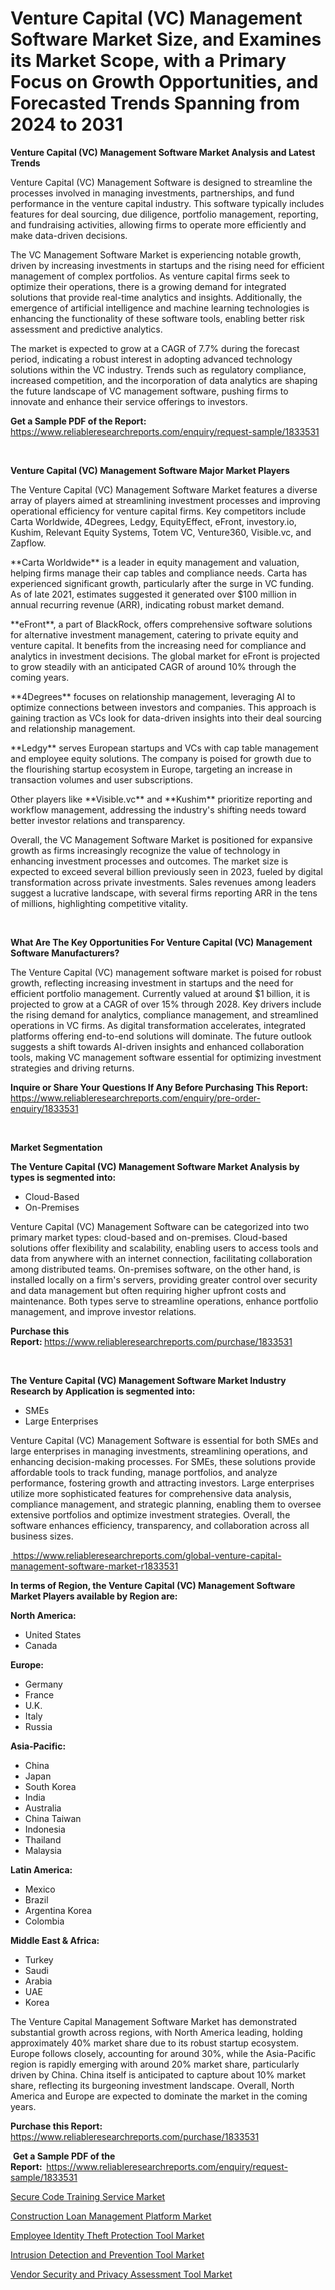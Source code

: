 <p><h1>Venture Capital (VC) Management Software Market Size, and Examines its Market Scope, with a Primary Focus on Growth Opportunities, and Forecasted Trends Spanning from 2024 to 2031</h1></p><p><strong>Venture Capital (VC) Management Software Market Analysis and Latest Trends</strong></p>
<p><p>Venture Capital (VC) Management Software is designed to streamline the processes involved in managing investments, partnerships, and fund performance in the venture capital industry. This software typically includes features for deal sourcing, due diligence, portfolio management, reporting, and fundraising activities, allowing firms to operate more efficiently and make data-driven decisions.</p><p>The VC Management Software Market is experiencing notable growth, driven by increasing investments in startups and the rising need for efficient management of complex portfolios. As venture capital firms seek to optimize their operations, there is a growing demand for integrated solutions that provide real-time analytics and insights. Additionally, the emergence of artificial intelligence and machine learning technologies is enhancing the functionality of these software tools, enabling better risk assessment and predictive analytics.</p><p>The market is expected to grow at a CAGR of 7.7% during the forecast period, indicating a robust interest in adopting advanced technology solutions within the VC industry. Trends such as regulatory compliance, increased competition, and the incorporation of data analytics are shaping the future landscape of VC management software, pushing firms to innovate and enhance their service offerings to investors.</p></p>
<p><strong>Get a Sample PDF of the Report:&nbsp;</strong> <a href="https://www.reliableresearchreports.com/enquiry/request-sample/1833531?utm_campaign=9&utm_medium=2&utm_source=Github&utm_content=ia&utm_term=01012025&utm_id=venture-capital-vc-management-software">https://www.reliableresearchreports.com/enquiry/request-sample/1833531</a></p>
<p>&nbsp;</p>
<p><strong>Venture Capital (VC) Management Software Major Market Players</strong></p>
<p><p>The Venture Capital (VC) Management Software Market features a diverse array of players aimed at streamlining investment processes and improving operational efficiency for venture capital firms. Key competitors include Carta Worldwide, 4Degrees, Ledgy, EquityEffect, eFront, investory.io, Kushim, Relevant Equity Systems, Totem VC, Venture360, Visible.vc, and Zapflow.</p><p>**Carta Worldwide** is a leader in equity management and valuation, helping firms manage their cap tables and compliance needs. Carta has experienced significant growth, particularly after the surge in VC funding. As of late 2021, estimates suggested it generated over $100 million in annual recurring revenue (ARR), indicating robust market demand.</p><p>**eFront**, a part of BlackRock, offers comprehensive software solutions for alternative investment management, catering to private equity and venture capital. It benefits from the increasing need for compliance and analytics in investment decisions. The global market for eFront is projected to grow steadily with an anticipated CAGR of around 10% through the coming years.</p><p>**4Degrees** focuses on relationship management, leveraging AI to optimize connections between investors and companies. This approach is gaining traction as VCs look for data-driven insights into their deal sourcing and relationship management.</p><p>**Ledgy** serves European startups and VCs with cap table management and employee equity solutions. The company is poised for growth due to the flourishing startup ecosystem in Europe, targeting an increase in transaction volumes and user subscriptions.</p><p>Other players like **Visible.vc** and **Kushim** prioritize reporting and workflow management, addressing the industry's shifting needs toward better investor relations and transparency.</p><p>Overall, the VC Management Software Market is positioned for expansive growth as firms increasingly recognize the value of technology in enhancing investment processes and outcomes. The market size is expected to exceed several billion previously seen in 2023, fueled by digital transformation across private investments. Sales revenues among leaders suggest a lucrative landscape, with several firms reporting ARR in the tens of millions, highlighting competitive vitality.</p></p>
<p>&nbsp;</p>
<p><strong>What Are The Key Opportunities For Venture Capital (VC) Management Software Manufacturers?</strong></p>
<p><p>The Venture Capital (VC) management software market is poised for robust growth, reflecting increasing investment in startups and the need for efficient portfolio management. Currently valued at around $1 billion, it is projected to grow at a CAGR of over 15% through 2028. Key drivers include the rising demand for analytics, compliance management, and streamlined operations in VC firms. As digital transformation accelerates, integrated platforms offering end-to-end solutions will dominate. The future outlook suggests a shift towards AI-driven insights and enhanced collaboration tools, making VC management software essential for optimizing investment strategies and driving returns.</p></p>
<p><strong>Inquire or Share Your Questions If Any Before Purchasing This Report:</strong> <a href="https://www.reliableresearchreports.com/enquiry/pre-order-enquiry/1833531?utm_campaign=9&utm_medium=2&utm_source=Github&utm_content=ia&utm_term=01012025&utm_id=venture-capital-vc-management-software">https://www.reliableresearchreports.com/enquiry/pre-order-enquiry/1833531</a></p>
<p>&nbsp;</p>
<p><strong>Market Segmentation</strong></p>
<p><strong>The Venture Capital (VC) Management Software Market Analysis by types is segmented into:</strong></p>
<p><ul><li>Cloud-Based</li><li>On-Premises</li></ul></p>
<p><p>Venture Capital (VC) Management Software can be categorized into two primary market types: cloud-based and on-premises. Cloud-based solutions offer flexibility and scalability, enabling users to access tools and data from anywhere with an internet connection, facilitating collaboration among distributed teams. On-premises software, on the other hand, is installed locally on a firm's servers, providing greater control over security and data management but often requiring higher upfront costs and maintenance. Both types serve to streamline operations, enhance portfolio management, and improve investor relations.</p></p>
<p><strong>Purchase this Report:&nbsp;</strong><a href="https://www.reliableresearchreports.com/purchase/1833531?utm_campaign=9&utm_medium=2&utm_source=Github&utm_content=ia&utm_term=01012025&utm_id=venture-capital-vc-management-software">https://www.reliableresearchreports.com/purchase/1833531</a></p>
<p>&nbsp;</p>
<p><strong>The Venture Capital (VC) Management Software Market Industry Research by Application is segmented into:</strong></p>
<p><ul><li>SMEs</li><li>Large Enterprises</li></ul></p>
<p><p>Venture Capital (VC) Management Software is essential for both SMEs and large enterprises in managing investments, streamlining operations, and enhancing decision-making processes. For SMEs, these solutions provide affordable tools to track funding, manage portfolios, and analyze performance, fostering growth and attracting investors. Large enterprises utilize more sophisticated features for comprehensive data analysis, compliance management, and strategic planning, enabling them to oversee extensive portfolios and optimize investment strategies. Overall, the software enhances efficiency, transparency, and collaboration across all business sizes.</p></p>
<p><a href="https://www.reliableresearchreports.com/global-venture-capital-management-software-market-r1833531?utm_campaign=9&utm_medium=2&utm_source=Github&utm_content=ia&utm_term=01012025&utm_id=venture-capital-vc-management-software">&nbsp;https://www.reliableresearchreports.com/global-venture-capital-management-software-market-r1833531</a></p>
<p><strong>In terms of Region, the Venture Capital (VC) Management Software Market Players available by Region are:</strong></p>
<p>
    <p> <strong> North America: </strong>
        <ul>
            <li>United States</li>
            <li>Canada</li>
        </ul>
        </p> 
    <p> <strong> Europe: </strong>
        <ul>
            <li>Germany</li>
            <li>France</li>
            <li>U.K.</li>
            <li>Italy</li>
            <li>Russia</li>
        </ul>
        </p> 
    <p> <strong> Asia-Pacific: </strong>
        <ul>
            <li>China</li>
            <li>Japan</li>
            <li>South Korea</li>
            <li>India</li>
            <li>Australia</li>
            <li>China Taiwan</li>
            <li>Indonesia</li>
            <li>Thailand</li>
            <li>Malaysia</li>
        </ul>
        </p> 
    <p> <strong> Latin America: </strong>
        <ul>
            <li>Mexico</li>
            <li>Brazil</li>
            <li>Argentina Korea</li>
            <li>Colombia</li>
        </ul>
        </p> 
    <p> <strong> Middle East & Africa: </strong>
        <ul>
            <li>Turkey</li>
            <li>Saudi</li>
            <li>Arabia</li>
            <li>UAE</li>
            <li>Korea</li>
        </ul>
    </p>
    </p>
<p><p>The Venture Capital Management Software Market has demonstrated substantial growth across regions, with North America leading, holding approximately 40% market share due to its robust startup ecosystem. Europe follows closely, accounting for around 30%, while the Asia-Pacific region is rapidly emerging with around 20% market share, particularly driven by China. China itself is anticipated to capture about 10% market share, reflecting its burgeoning investment landscape. Overall, North America and Europe are expected to dominate the market in the coming years.</p></p>
<p><strong>Purchase this Report: </strong><a href="https://www.reliableresearchreports.com/purchase/1833531?utm_campaign=9&utm_medium=2&utm_source=Github&utm_content=ia&utm_term=01012025&utm_id=venture-capital-vc-management-software">https://www.reliableresearchreports.com/purchase/1833531</a></p>
<p>&nbsp;<strong>Get a Sample PDF of the Report:&nbsp;&nbsp;</strong><a href="https://www.reliableresearchreports.com/enquiry/request-sample/1833531?utm_campaign=9&utm_medium=2&utm_source=Github&utm_content=ia&utm_term=01012025&utm_id=venture-capital-vc-management-software">https://www.reliableresearchreports.com/enquiry/request-sample/1833531</a></p>
<p><strong></strong></p>
<p><p><a href="https://github.com/bornergabrielle89/Market-Research-Report-List-1/blob/main/secure-code-training-service-market.md?utm_campaign=9&utm_medium=2&utm_source=Github&utm_content=ia&utm_term=01012025&utm_id=venture-capital-vc-management-software">Secure Code Training Service Market</a></p><p><a href="https://github.com/toldenargelia86/Market-Research-Report-List-1/blob/main/construction-loan-management-platform-market.md?utm_campaign=9&utm_medium=2&utm_source=Github&utm_content=ia&utm_term=01012025&utm_id=venture-capital-vc-management-software">Construction Loan Management Platform Market</a></p><p><a href="https://github.com/mcfred89/Market-Research-Report-List-1/blob/main/employee-identity-theft-protection-tool-market.md?utm_campaign=9&utm_medium=2&utm_source=Github&utm_content=ia&utm_term=01012025&utm_id=venture-capital-vc-management-software">Employee Identity Theft Protection Tool Market</a></p><p><a href="https://github.com/wileonie19657/Market-Research-Report-List-1/blob/main/intrusion-detection-and-prevention-tool-market.md?utm_campaign=9&utm_medium=2&utm_source=Github&utm_content=ia&utm_term=01012025&utm_id=venture-capital-vc-management-software">Intrusion Detection and Prevention Tool Market</a></p><p><a href="https://github.com/comasnickie/Market-Research-Report-List-1/blob/main/vendor-security-and-privacy-assessment-tool-market.md?utm_campaign=9&utm_medium=2&utm_source=Github&utm_content=ia&utm_term=01012025&utm_id=venture-capital-vc-management-software">Vendor Security and Privacy Assessment Tool Market</a></p></p>